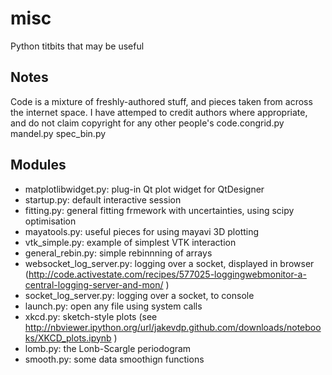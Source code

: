 misc
====

Python titbits that may be useful

Notes
----

Code is a mixture of freshly-authored stuff, and pieces taken from across the internet space. I have attemped to credit authors where appropriate, and do not claim copyright for any other people's code.congrid.py        mandel.py             spec_bin.py

Modules
-------

- matplotlibwidget.py: plug-in Qt plot widget for QtDesigner
- startup.py: default interactive session
- fitting.py: general fitting frmework with uncertainties, using scipy optimisation
- mayatools.py: useful pieces for using mayavi 3D plotting
- vtk_simple.py: example of simplest VTK interaction
- general_rebin.py: simple rebinnning of arrays
- websocket_log_server.py: logging over a socket, displayed in browser (http://code.activestate.com/recipes/577025-loggingwebmonitor-a-central-logging-server-and-mon/ )
- socket_log_server.py: logging over a socket, to console
- launch.py: open any file using system calls
- xkcd.py: sketch-style plots (see http://nbviewer.ipython.org/url/jakevdp.github.com/downloads/notebooks/XKCD_plots.ipynb )
- lomb.py: the Lonb-Scargle periodogram
- smooth.py: some data smoothign functions

